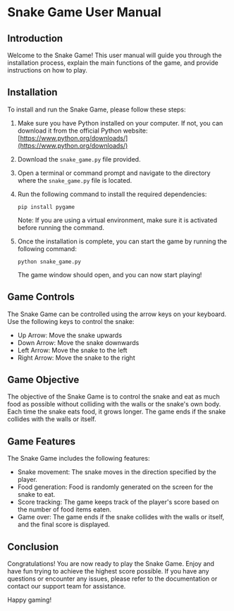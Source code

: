 # Snake Game User Manual

## Introduction

Welcome to the Snake Game! This user manual will guide you through the installation process, explain the main functions of the game, and provide instructions on how to play.

## Installation

To install and run the Snake Game, please follow these steps:

1. Make sure you have Python installed on your computer. If not, you can download it from the official Python website: [https://www.python.org/downloads/](https://www.python.org/downloads/)

2. Download the `snake_game.py` file provided.

3. Open a terminal or command prompt and navigate to the directory where the `snake_game.py` file is located.

4. Run the following command to install the required dependencies:

   ```
   pip install pygame
   ```

   Note: If you are using a virtual environment, make sure it is activated before running the command.

5. Once the installation is complete, you can start the game by running the following command:

   ```
   python snake_game.py
   ```

   The game window should open, and you can now start playing!

## Game Controls

The Snake Game can be controlled using the arrow keys on your keyboard. Use the following keys to control the snake:

- Up Arrow: Move the snake upwards
- Down Arrow: Move the snake downwards
- Left Arrow: Move the snake to the left
- Right Arrow: Move the snake to the right

## Game Objective

The objective of the Snake Game is to control the snake and eat as much food as possible without colliding with the walls or the snake's own body. Each time the snake eats food, it grows longer. The game ends if the snake collides with the walls or itself.

## Game Features

The Snake Game includes the following features:

- Snake movement: The snake moves in the direction specified by the player.
- Food generation: Food is randomly generated on the screen for the snake to eat.
- Score tracking: The game keeps track of the player's score based on the number of food items eaten.
- Game over: The game ends if the snake collides with the walls or itself, and the final score is displayed.

## Conclusion

Congratulations! You are now ready to play the Snake Game. Enjoy and have fun trying to achieve the highest score possible. If you have any questions or encounter any issues, please refer to the documentation or contact our support team for assistance.

Happy gaming!
